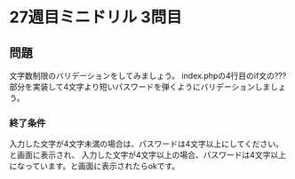 # 27週目ミニドリル 3問目

## 問題

文字数制限のバリデーションをしてみましょう。
index.phpの4行目のif文の???部分を実装して4文字より短いパスワードを弾くようにバリデーションしましょう。

### 終了条件
入力した文字が4文字未満の場合は、パスワードは4文字以上にしてください。 と画面に表示され、
入力した文字が4文字以上の場合、パスワードは4文字以上になっています。と画面に表示されたらokです。

